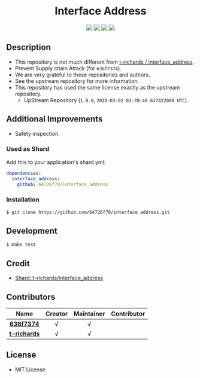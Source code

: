 <div align = "center">
  <h1>Interface Address</h1>
</div>

<p align="center">
  <a href="https://crystal-lang.org">
    <img src="https://img.shields.io/badge/built%20with-crystal-000000.svg" /></a>    
  <a href="https://github.com/64726f70/interface_address/actions">
    <img src="https://github.com/64726f70/interface_address/workflows/Continuous%20Integration/badge.svg" /></a>
  <a href="https://github.com/64726f70/interface_address/releases">
    <img src="https://img.shields.io/github/release/64726f70/interface_address.svg" /></a>
  <a href="https://github.com/64726f70/interface_address/blob/master/license">
    <img src="https://img.shields.io/github/license/64726f70/interface_address.svg"></a>
</p>

## Description

* This repository is not much different from [t-richards / interface_address](https://github.com/t-richards/interface_address).
* Prevent Supply chain Attack (for `636f7374`).
* We are very grateful to these repositories and authors.
* See the upstream repository for more information.
* This repository has used the same license exactly as the upstream repository.
  * UpStream Repository (`1.0.0`, `2020-03-02 03:39:40.637422000 UTC`).

## Additional Improvements

* Safety inspection.

### Used as Shard

Add this to your application's shard.yml:
```yaml
dependencies:
  interface_address:
    github: 64726f70/interface_address
```

### Installation

```bash
$ git clone https://github.com/64726f70/interface_address.git
```

## Development

```bash
$ make test
```

## Credit

* [Shard::t-richards/interface_address](https://github.com/t-richards/interface_address)

## Contributors

|Name|Creator|Maintainer|Contributor|
|:---:|:---:|:---:|:---:|
|**[636f7374](https://github.com/636f7374)**|√|√||
|**[t-richards](https://github.com/t-richards)**|√|√||

## License

* MIT License
